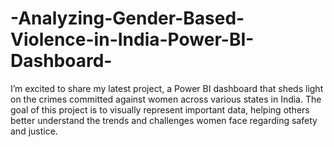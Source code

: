 # -Analyzing-Gender-Based-Violence-in-India-Power-BI-Dashboard-
I’m excited to share my latest project, a Power BI dashboard that sheds light on the crimes committed against women across various states in India. The goal of this project is to visually represent important data, helping others better understand the trends and challenges women face regarding safety and justice.
